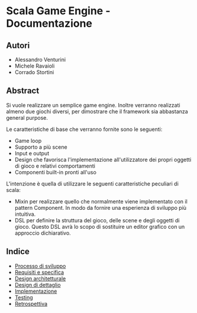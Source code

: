 # Scala Game Engine - Documentazione

## Autori
- Alessandro Venturini
- Michele Ravaioli
- Corrado Stortini

## Abstract
Si vuole realizzare un semplice game engine.
Inoltre verranno realizzati almeno due giochi diversi, per dimostrare che il framework sia abbastanza general purpose.

Le caratteristiche di base che verranno fornite sono le seguenti:
- Game loop
- Supporto a più scene
- Input e output
- Design che favorisca l'implementazione all'utilizzatore dei propri oggetti di gioco e relativi comportamenti
- Componenti built-in pronti all'uso

L'intenzione è quella di utilizzare le seguenti caratteristiche peculiari di scala:
- Mixin per realizzare quello che normalmente viene implementato con il pattern Component. In modo da fornire una esperienza di sviluppo più intuitiva.
- DSL per definire la struttura del gioco, delle scene e degli oggetti di gioco. Questo DSL avrà lo scopo di sostituire un editor grafico con un approccio dichiarativo.

## Indice
- [Processo di sviluppo](./01_ProcessoSviluppo.md)
- [Requisiti e specifica](./02_RequisitiSpecifica.md)
- [Design architetturale](./03_DesignArchitetturale.md)
- [Design di dettaglio](./04_DesignDettaglio.md)
- [Implementazione](./05_Implementazione.md)
- [Testing](./06_Testing.md)
- [Retrospettiva](./07_Retrospettiva.md)